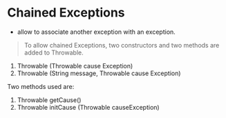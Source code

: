 # Chained Exceptions  
- allow to associate another exception with an exception.

> To allow chained Exceptions, two constructors and two methods are added to Throwable.

1. Throwable (Throwable cause Exception)
2. Throwable (String message, Throwable cause Exception)

Two methods used are:

1. Throwable getCause()
2. Throwable initCause (Throwable causeException)